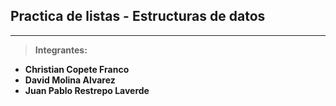 ## Practica de listas - Estructuras de datos
---
> **Integrantes:**
* **Christian Copete Franco**
* **David Molina Alvarez**
* **Juan Pablo Restrepo Laverde**
